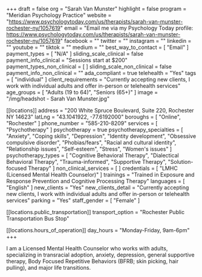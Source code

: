 +++
draft = false
org = "Sarah Van Munster"
highlight = false
program = "Meridian Psychology Practice"
website = "https://www.psychologytoday.com/us/therapists/sarah-van-munster-rochester-ny/1057619"
email = "Email me via my Psychology Today profile: https://www.psychologytoday.com/us/therapists/sarah-van-munster-rochester-ny/1057619"
facebook = ""
twitter = ""
instagram = ""
linkedin = ""
youtube = ""
tiktok = ""
medium = ""
best_way_to_contact = [ "Email" ]
payment_types = [ "N/A" ]
sliding_scale_clinical = false
payment_info_clinical = "Sessions start at $200"
payment_types_non_clinical = [ ]
sliding_scale_non_clinical = false
payment_info_non_clinical = ""
ada_compliant = true
telehealth = "Yes"
tags = [ "individual" ]
client_requirements = "Currently accepting new clients, I work with individual adults and offer in-person or telehealth services"
age_groups = [ "Adults (19 to 64)", "Seniors (65+)" ]
image = "/img/headshot - Sarah Van Munster.jpg"

[[locations]]
address = "200 White Spruce Boulevard, Suite 220, Rochester NY 14623"
latLng = "43.1041922, -77.6192000"
boroughs = [ "Online", "Rochester" ]
phone_number = "585-210-8209"
services = [ "Psychotherapy" ]
psychotherapy = true
psychotherapy_specialties = [
  "Anxiety",
  "Coping skills",
  "Depression",
  "Identity development",
  "Obsessive compulsive disorder",
  "Phobias/fears",
  "Racial and cultural identity",
  "Relationship issues",
  "Self-esteem",
  "Stress",
  "Women's issues"
]
psychotherapy_types = [
  "Cognitive Behavioral Therapy",
  "Dialectical Behavioral Therapy",
  "Trauma-informed",
  "Supportive Therapy",
  "Solution-focused Therapy"
]
non_clinical_services = [ ]
credentials = [ "LMHC (Licensed Mental Health Counselor)" ]
trainings = "Trained in Exposure and Response Prevention and Cognitive Processing Therapy"
languages = [ "English" ]
new_clients = "Yes"
new_clients_detail = "Currently accepting new clients, I work with individual adults and offer in-person or telehealth services"
parking = "Yes"
staff_gender = [ "Female" ]

  [[locations.public_transportation]]
  transport_option = "Rochester Public Transportation Bus Stop"

  [[locations.hours_of_operation]]
  day_hours = "Monday-Friday, 9am-6pm"
+++

I am a Licensed Mental Health Counselor who works with adults, specializing in transracial adoption, anxiety, depression, general supportive therapy, Body Focused Repetitive Behaviors (BFRB; skin picking, hair pulling), and major life transitions.

